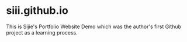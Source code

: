 # siii.github.io
This is Sijie's Portfolio Website Demo which was the author's first Github project as a learning process.
